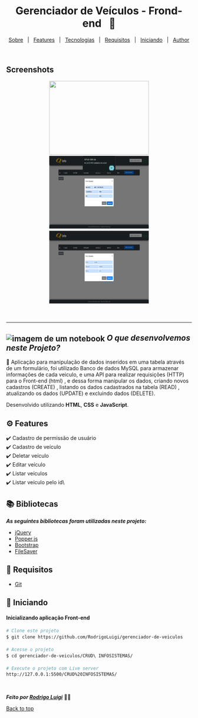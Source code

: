 # <h1 id="top" align="center">Gerenciador de Veículos - Frond-end &nbsp; 🚗</h1>

<p align="center">
  <a href="#sobre">Sobre</a> &#xa0; | &#xa0; 
  <a href="#gear-features">Features</a> &#xa0; | &#xa0;
  <a href="#books-bibliotecas">Tecnologias</a> &#xa0; | &#xa0;
  <a href="#-requisitos">Requisitos</a> &#xa0; | &#xa0;
  <a href="#checkered_flag-iniciando">Iniciando</a> &#xa0; | &#xa0;
  <a href="https://github.com/RodrigoLuigi" target="_blank">Author</a>
</p>

<br>

## Screenshots

<div align="center">
  <img src="assets/images/image1.png" width="270px" height="200px">
  <img src="assets/images/image.png" width="270px" height="200px">
  <img src="assets/images/image-2.png" width="270px" height="200px">
</div>

<br><hr>

## <img id="sobre" src="https://imgur.com/VhTBbHg.png" alt="imagem de um notebook" align="center" width="30px"> _**O que desenvolvemos neste Projeto?**_

📌 Aplicação para manipulação de dados inseridos em uma tabela através de um formulário, foi utilizado Banco de dados MySQL para armazenar informações de cada veiculo, e uma API para realizar requisições (HTTP) para o Front-end (html) , e dessa forma manipular os dados, criando novos cadastros (CREATE) , listando os dados cadastrados na tabela (READ) , atualizando os dados (UPDATE) e excluindo dados (DELETE).

Desenvolvido utilizando **HTML**, **CSS** e **JavaScript**.

## :gear: Features

:heavy_check_mark: Cadastro de permissão de usuário\
:heavy_check_mark: Cadastro de veículo\
:heavy_check_mark: Deletar veículo\
:heavy_check_mark: Editar veículo\
:heavy_check_mark: Listar veículos\
:heavy_check_mark: Listar veículo pelo id\

## :books: Bibliotecas

_**As seguintes bibliotecas foram utilizadas neste projeto:**_

- [jQuery](https://code.jquery.com/jquery-3.4.1.slim.min.js)
- [Popper.js](https://cdn.jsdelivr.net/npm/popper.js@1.16.0/dist/umd/popper.min.js)
- [Bootstrap](https://stackpath.bootstrapcdn.com/bootstrap/4.4.1/js/bootstrap.min.js)
- [FileSaver](https://github.com/eligrey/FileSaver.js)

## 📝 Requisitos

- [Git](https://git-scm.com)

## :checkered_flag: Iniciando

#### Inicializando aplicação Front-end

```bash
# Clone este projeto
$ git clone https://github.com/RodrigoLuigi/gerenciador-de-veiculos

# Acesse o projeto
$ cd gerenciador-de-veiculos/CRUD\ INFOSISTEMAS/

# Execute o projeto com Live server
http://127.0.0.1:5500/CRUD%20INFOSISTEMAS/
```

&#xa0;

_**Feito por <a href="https://github.com/RodrigoLuigi" target="_blank">Rodrigo Luigi</a>**_ 👨‍🚀

<a href="#top">Back to top</a>